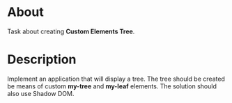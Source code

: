 # About
Task about creating **Custom Elements Tree**.
# Description
Implement an application that will display a tree. The tree should be created be means of custom **my-tree** and **my-leaf** elements. The solution should also use Shadow DOM.